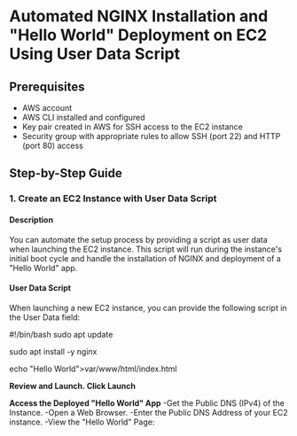 # Automated NGINX Installation and "Hello World" Deployment on EC2 Using User Data Script

## Prerequisites

- AWS account
- AWS CLI installed and configured
- Key pair created in AWS for SSH access to the EC2 instance
- Security group with appropriate rules to allow SSH (port 22) and HTTP (port 80) access

## Step-by-Step Guide

### 1. Create an EC2 Instance with User Data Script

#### Description
You can automate the setup process by providing a script as user data when launching the EC2 instance. This script will run during the instance's initial boot cycle and handle the installation of NGINX and deployment of a "Hello World" app.

#### User Data Script
When launching a new EC2 instance, you can provide the following script in the User Data field:


#!/bin/bash
sudo apt update

sudo apt install -y nginx

echo "Hello World">var/www/html/index.html

**Review and Launch. Click Launch**

**Access the Deployed "Hello World" App**
-Get the Public DNS (IPv4) of the Instance.
-Open a Web Browser.
-Enter the Public DNS Address of your EC2 instance.
-View the "Hello World" Page:

